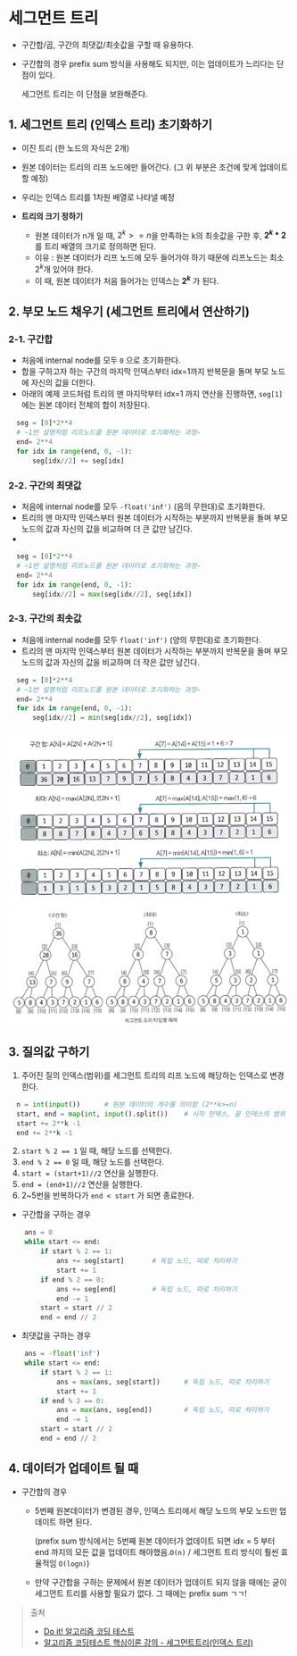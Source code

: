 # 세그먼트 트리
- 구간합/곱, 구간의 최댓값/최솟값을 구할 때 유용하다.
- 구간합의 경우 prefix sum 방식을 사용해도 되지만, 이는 업데이트가 느리다는 단점이 있다.
  
    세그먼트 트리는 이 단점을 보완해준다.

## 1. 세그먼트 트리 (인덱스 트리) 초기화하기
- 이진 트리 (한 노드의 자식은 2개)
- 원본 데이터는 트리의 리프 노드에만 들어간다. (그 위 부분은 조건에 맞게 업데이트 할 예정)
- 우리는 인덱스 트리를 1차원 배열로 나타낼 예정

- **트리의 크기 정하기**
  - 원본 데이터가 n개 일 때, $2^k >= n$을 만족하는 k의 최솟값을 구한 후, **$2^k * 2$** 를 트리 배열의 크기로 정의하면 된다.
  - 이유 : 원본 데이터가 리프 노드에 모두 들어가야 하기 때문에 리프노드는 최소 $2^k$개 있어야 한다. 
  - 이 때, 원본 데이터가 처음 들어가는 인덱스는 **$2^k$** 가 된다.

## 2. 부모 노드 채우기 (세그먼트 트리에서 연산하기)
### 2-1. 구간합
- 처음에 internal node를 모두 `0` 으로 초기화한다.
- 합을 구하고자 하는 구간의 마지막 인덱스부터 idx=1까지 반복문을 돌며 부모 노드에 자신의 값을 더한다.
- 아래의 예제 코드처럼 트리의 맨 마지막부터 idx=1 까지 연산을 진행하면, `seg[1]` 에는 원본 데이터 전체의 합이 저장된다.
```python
  seg = [0]*2**4
  # ~1번 설명처럼 리프노드를 원본 데이터로 초기화하는 과정~
  end= 2**4
  for idx in range(end, 0, -1):
      seg[idx//2] += seg[idx]
```

### 2-2. 구간의 최댓값
- 처음에 internal node를 모두 `-float('inf')` (음의 무한대)로 초기화한다.
- 트리의 맨 마지막 인덱스부터 원본 데이터가 시작하는 부분까지 반복문을 돌며 부모 노드의 값과 자신의 값을 비교하며 더 큰 값만 남긴다.
- 
```python
  seg = [0]*2**4
  # ~1번 설명처럼 리프노드를 원본 데이터로 초기화하는 과정~
  end= 2**4
  for idx in range(end, 0, -1):
      seg[idx//2] = max(seg[idx//2], seg[idx])
```

### 2-3. 구간의 최솟값
- 처음에 internal node를 모두 `float('inf')` (양의 무한대)로 초기화한다.
- 트리의 맨 마지막 인덱스부터 원본 데이터가 시작하는 부분까지 반복문을 돌며 부모 노드의 값과 자신의 값을 비교하며 더 작은 값만 남긴다.

```python
  seg = [0]*2**4
  # ~1번 설명처럼 리프노드를 원본 데이터로 초기화하는 과정~
  end= 2**4
  for idx in range(end, 0, -1):
      seg[idx//2] = min(seg[idx//2], seg[idx])
```

![](./image/segment_tree_ex1.png)
![](./image/segment_tree_ex2.png)

## 3. 질의값 구하기
1. 주어진 질의 인덱스(범위)를 세그먼트 트리의 리프 노드에 해당하는 인덱스로 변경한다.

```python
  n = int(input())      # 원본 데이터의 개수를 의미함 (2**k>=n)
  start, end = map(int, input().split())    # 시작 인덱스, 끝 인덱스의 범위 입력받기
  start += 2**k -1
  end += 2**k -1
```
2. `start % 2 == 1` 일 때, 해당 노드를 선택한다.
3. `end % 2 == 0` 일 때, 해당 노드를 선택한다.
4. `start = (start+1)//2` 연산을 실행한다.
5. `end = (end+1)//2` 연산을 실행한다.
6. 2~5번을 반복하다가 `end < start` 가 되면 종료한다.

- 구간합을 구하는 경우
```python
    ans = 0
    while start <= end:
        if start % 2 == 1:
            ans += seg[start]       # 독립 노드, 따로 처리하기
            start += 1
        if end % 2 == 0:
            ans += seg[end]         # 독립 노드, 따로 처리하기
            end -= 1
        start = start // 2
        end = end // 2
```

- 최댓값을 구하는 경우
```python
    ans = -float('inf')
    while start <= end:
        if start % 2 == 1:
            ans = max(ans, seg[start])      # 독립 노드, 따로 처리하기
            start += 1
        if end % 2 == 0:
            ans = max(ans, seg[end])        # 독립 노드, 따로 처리하기
            end -= 1
        start = start // 2
        end = end // 2
```

## 4. 데이터가 업데이트 될 때
- 구간합의 경우
  - 5번째 원본데이터가 변경된 경우, 인덱스 트리에서 해당 노드의 부모 노드만 업데이트 하면 된다.

    (prefix sum 방식에서는 5번째 원본 데이터가 없데이트 되면 idx = 5 부터 end 까지의 모든 값을 업데이트 해야했음.`O(n)` / 세그먼트 트리 방식이 훨씬 효율적임 `O(logn)`)
  - 만약 구간합을 구하는 문제에서 원본 데이터가 업데이트 되지 않을 때에는 굳이 세그먼트 트리를 사용할 필요가 없다. 그 때에는 prefix sum ㄱㄱ!



> 출처
> - [Do it! 알고리즘 코딩 테스트](https://m.yes24.com/Goods/Detail/111686187)
> - [알고리즘 코딩테스트 핵심이론 강의 - 세그먼트트리(인덱스 트리)](https://www.youtube.com/watch?v=1d9sqmuLy-o&t=1067s)